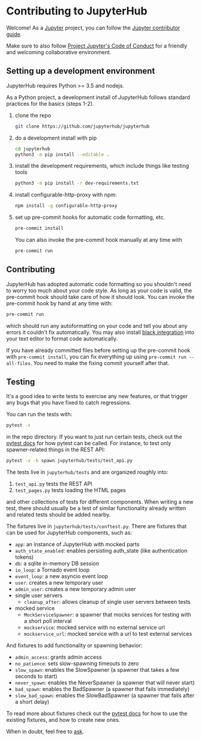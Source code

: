 # Contributing to JupyterHub

Welcome! As a [Jupyter](https://jupyter.org) project,
you can follow the [Jupyter contributor guide](https://jupyter.readthedocs.io/en/latest/contributing/content-contributor.html).

Make sure to also follow [Project Jupyter's Code of Conduct](https://github.com/jupyter/governance/blob/master/conduct/code_of_conduct.md)
for a friendly and welcoming collaborative environment.

## Setting up a development environment

<!--
https://jupyterhub.readthedocs.io/en/stable/contributing/setup.html
contains a lot of the same information. Should we merge the docs and
just have this page link to that one?
-->

JupyterHub requires Python >= 3.5 and nodejs.

As a Python project, a development install of JupyterHub follows standard practices for the basics (steps 1-2).


1. clone the repo
    ```bash
    git clone https://github.com/jupyterhub/jupyterhub
    ```
2. do a development install with pip

    ```bash
    cd jupyterhub
    python3 -m pip install --editable .
    ```
3. install the development requirements,
   which include things like testing tools

    ```bash
    python3 -m pip install -r dev-requirements.txt
    ```
4. install configurable-http-proxy with npm:

    ```bash
    npm install -g configurable-http-proxy
    ```
5. set up pre-commit hooks for automatic code formatting, etc.

    ```bash
    pre-commit install
    ```

    You can also invoke the pre-commit hook manually at any time with

    ```bash
    pre-commit run
    ```

## Contributing

JupyterHub has adopted automatic code formatting so you shouldn't
need to worry too much about your code style.
As long as your code is valid,
the pre-commit hook should take care of how it should look.
You can invoke the pre-commit hook by hand at any time with:

```bash
pre-commit run
```

which should run any autoformatting on your code
and tell you about any errors it couldn't fix automatically.
You may also install [black integration](https://github.com/psf/black#editor-integration)
into your text editor to format code automatically.

If you have already committed files before setting up the pre-commit
hook with `pre-commit install`, you can fix everything up using
`pre-commit run --all-files`.  You need to make the fixing commit
yourself after that.

## Testing

It's a good idea to write tests to exercise any new features,
or that trigger any bugs that you have fixed to catch regressions.

You can run the tests with:

```bash
pytest -v
```

in the repo directory. If you want to just run certain tests,
check out the [pytest docs](https://pytest.readthedocs.io/en/latest/usage.html)
for how pytest can be called.
For instance, to test only spawner-related things in the REST API:

```bash
pytest -v -k spawn jupyterhub/tests/test_api.py
```

The tests live in `jupyterhub/tests` and are organized roughly into:

1. `test_api.py` tests the REST API
2. `test_pages.py` tests loading the HTML pages

and other collections of tests for different components.
When writing a new test, there should usually be a test of
similar functionality already written and related tests should
be added nearby.

The fixtures live in `jupyterhub/tests/conftest.py`. There are
fixtures that can be used for JupyterHub components, such as:

- `app`: an instance of JupyterHub with mocked parts
- `auth_state_enabled`: enables persisting auth_state (like authentication tokens)
- `db`: a sqlite in-memory DB session
- `io_loop`: a Tornado event loop
- `event_loop`: a new asyncio event loop
- `user`: creates a new temporary user
- `admin_user`: creates a new temporary admin user
- single user servers
  - `cleanup_after`: allows cleanup of single user servers between tests
- mocked service
  - `MockServiceSpawner`: a spawner that mocks services for testing with a short poll interval
  - `mockservice`: mocked service with no external service url
  - `mockservice_url`: mocked service with a url to test external services

And fixtures to add functionality or spawning behavior:

- `admin_access`: grants admin access
- `no_patience`: sets slow-spawning timeouts to zero
- `slow_spawn`: enables the SlowSpawner (a spawner that takes a few seconds to start)
- `never_spawn`: enables the NeverSpawner (a spawner that will never start)
- `bad_spawn`: enables the BadSpawner (a spawner that fails immediately)
- `slow_bad_spawn`: enables the SlowBadSpawner (a spawner that fails after a short delay)

To read more about fixtures check out the
[pytest docs](https://docs.pytest.org/en/latest/fixture.html)
for how to use the existing fixtures, and how to create new ones.

When in doubt, feel free to [ask](https://gitter.im/jupyterhub/jupyterhub).
